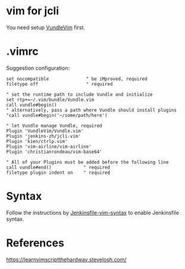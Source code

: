 # vim for jcli

You need setup [VundleVim](https://github.com/VundleVim/Vundle.vim) first.

# .vimrc

Suggestion configuration:


```
set nocompatible              " be iMproved, required
filetype off                  " required

" set the runtime path to include Vundle and initialize
set rtp+=~/.vim/bundle/Vundle.vim
call vundle#begin()
" alternatively, pass a path where Vundle should install plugins
"call vundle#begin('~/some/path/here')

" let Vundle manage Vundle, required
Plugin 'VundleVim/Vundle.vim'
Plugin 'jenkins-zh/jcli.vim'
Plugin 'kien/ctrlp.vim'
Plugin 'vim-airline/vim-airline'
Plugin 'christianrondeau/vim-base64'

" All of your Plugins must be added before the following line
call vundle#end()            " required
filetype plugin indent on    " required

```

# Syntax
Follow the instructions by [Jenkinsfile-vim-syntax](https://github.com/martinda/Jenkinsfile-vim-syntax) to enable Jenkinsfile syntax.

# References
https://learnvimscriptthehardway.stevelosh.com/
